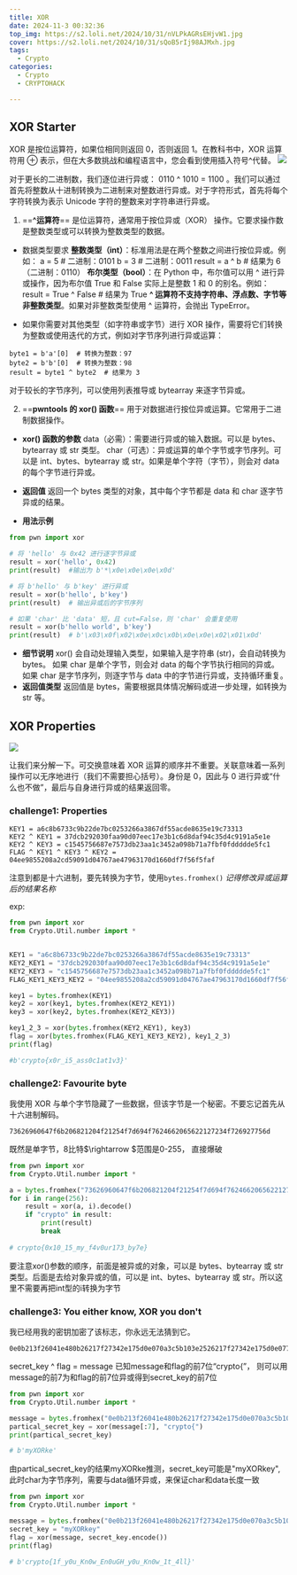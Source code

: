 ```yaml
---
title: XOR
date: 2024-11-3 00:32:36
top_img: https://s2.loli.net/2024/10/31/nVLPkAGRsEHjvW1.jpg
cover: https://s2.loli.net/2024/10/31/sQoB5rIj98AJMxh.jpg
tags:
  - Crypto
categories:
  - Crypto
  - CRYPTOHACK

---
```

## XOR Starter
XOR 是按位运算符，如果位相同则返回 0，否则返回 1。在教科书中，XOR 运算符用 ⊕ 表示，但在大多数挑战和编程语言中，您会看到使用插入符号^代替。
![](https://s2.loli.net/2024/11/03/D2o1saRVJSkZ3jn.png)

对于更长的二进制数，我们逐位进行异或： 0110 ^ 1010 = 1100 。我们可以通过首先将整数从十进制转换为二进制来对整数进行异或。对于字符形式，首先将每个字符转换为表示 Unicode 字符的整数来对字符串进行异或。

1. ==**^运算符**== 是位运算符，通常用于按位异或（XOR） 操作。它要求操作数是整数类型或可以转换为整数类型的数据。

+ 数据类型要求
  **整数类型（int）**：标准用法是在两个整数之间进行按位异或。例如：
  a = 5  # 二进制：0101
  b = 3  # 二进制：0011
  result = a ^ b  # 结果为 6（二进制：0110）
  **布尔类型（bool）**：在 Python 中，布尔值可以用 ^ 进行异或操作，因为布尔值 True 和 False 实际上是整数 1 和 0 的别名。例如：
  result = True ^ False  # 结果为 True
  **^ 运算符不支持字符串、浮点数、字节等非整数类型**。如果对非整数类型使用 ^ 运算符，会抛出 TypeError。

+ 如果你需要对其他类型（如字符串或字节）进行 XOR 操作，需要将它们转换为整数或使用迭代的方式，例如对字节序列进行异或运算：
```
byte1 = b'a'[0]  # 转换为整数：97
byte2 = b'b'[0]  # 转换为整数：98
result = byte1 ^ byte2  # 结果为 3
```
对于较长的字节序列，可以使用列表推导或 bytearray 来逐字节异或。

2. ==**pwntools 的 xor() 函数**== 用于对数据进行按位异或运算。它常用于二进制数据操作。

+ **xor() 函数的参数**
  data（必需）：需要进行异或的输入数据。可以是 bytes、bytearray 或 str 类型。
  char（可选）：异或运算的单个字节或字节序列。可以是 int、bytes、bytearray 或 str。如果是单个字符（字节），则会对 data 的每个字节进行异或。

+ **返回值**
  返回一个 bytes 类型的对象，其中每个字节都是 data 和 char 逐字节异或的结果。
+ **用法示例**
```python
from pwn import xor

# 将 'hello' 与 0x42 进行逐字节异或
result = xor('hello', 0x42)
print(result)  #输出为 b'*\x0e\x0e\x0e\x0d'

# 将 b'hello' 与 b'key' 进行异或
result = xor(b'hello', b'key')
print(result)  # 输出异或后的字节序列

# 如果 'char' 比 'data' 短，且 cut=False，则 'char' 会重复使用
result = xor(b'hello world', b'key')
print(result)  # b'\x03\x0f\x02\x0e\x0c\x0b\x0e\x0e\x02\x01\x0d'
```
+ **细节说明**
  xor() 会自动处理输入类型，如果输入是字符串 (str)，会自动转换为 bytes。
  如果 char 是单个字节，则会对 data 的每个字节执行相同的异或。
  如果 char 是字节序列，则逐字节与 data 中的字节进行异或，支持循环重复。
+ **返回值类型**
  返回值是 bytes，需要根据具体情况解码或进一步处理，如转换为 str 等。

## XOR Properties
![](https://s2.loli.net/2024/11/03/nliDHbYy6vca2jw.png)

让我们来分解一下。可交换意味着 XOR 运算的顺序并不重要。关联意味着一系列操作可以无序地进行（我们不需要担心括号）。身份是 0，因此与 0 进行异或“什么也不做”，最后与自身进行异或的结果返回零。

### challenge1:   Properties
```
KEY1 = a6c8b6733c9b22de7bc0253266a3867df55acde8635e19c73313
KEY2 ^ KEY1 = 37dcb292030faa90d07eec17e3b1c6d8daf94c35d4c9191a5e1e
KEY2 ^ KEY3 = c1545756687e7573db23aa1c3452a098b71a7fbf0fddddde5fc1
FLAG ^ KEY1 ^ KEY3 ^ KEY2 = 04ee9855208a2cd59091d04767ae47963170d1660df7f56f5faf
```

注意到都是十六进制，要先转换为字节，使用```bytes.fromhex()```
*记得修改异或运算后的结果名称*

exp:
```python
from pwn import xor
from Crypto.Util.number import *


KEY1 = "a6c8b6733c9b22de7bc0253266a3867df55acde8635e19c73313"
KEY2_KEY1 = "37dcb292030faa90d07eec17e3b1c6d8daf94c35d4c9191a5e1e"
KEY2_KEY3 = "c1545756687e7573db23aa1c3452a098b71a7fbf0fddddde5fc1"
FLAG_KEY1_KEY3_KEY2 = "04ee9855208a2cd59091d04767ae47963170d1660df7f56f5faf"

key1 = bytes.fromhex(KEY1)
key2 = xor(key1, bytes.fromhex(KEY2_KEY1))
key3 = xor(key2, bytes.fromhex(KEY2_KEY3))

key1_2_3 = xor(bytes.fromhex(KEY2_KEY1), key3)
flag = xor(bytes.fromhex(FLAG_KEY1_KEY3_KEY2), key1_2_3)
print(flag)

#b'crypto{x0r_i5_ass0c1at1v3}'
```

### challenge2:  Favourite byte
我使用 XOR 与单个字节隐藏了一些数据，但该字节是一个秘密。不要忘记首先从十六进制解码。
```
73626960647f6b206821204f21254f7d694f7624662065622127234f726927756d
```

既然是单字节，8比特$\rightarrow $范围是0-255， 直接爆破
```python
from pwn import xor
from Crypto.Util.number import *

a = bytes.fromhex("73626960647f6b206821204f21254f7d694f7624662065622127234f726927756d")
for i in range(256):
    result = xor(a, i).decode()
    if "crypto" in result:
        print(result)
        break
  
# crypto{0x10_15_my_f4v0ur173_by7e}
```
要注意xor()参数的顺序，前面是被异或的对象，可以是 bytes、bytearray 或 str 类型。后面是去给对象异或的值，可以是 int、bytes、bytearray 或 str。所以这里不需要再把int型的i转换为字节


### challenge3:   You either know, XOR you don't
我已经用我的密钥加密了该标志，你永远无法猜到它。
```
0e0b213f26041e480b26217f27342e175d0e070a3c5b103e2526217f27342e175d0e077e263451150104
```
secret_key ^ flag = message
已知message和flag的前7位“crypto{”，   则可以用message的前7为和flag的前7位异或得到secret_key的前7位
```python
from pwn import xor
from Crypto.Util.number import *

message = bytes.fromhex("0e0b213f26041e480b26217f27342e175d0e070a3c5b103e2526217f27342e175d0e077e263451150104")
partical_secret_key = xor(message[:7], "crypto{")
print(partical_secret_key)

# b'myXORke'
```

由partical_secret_key的结果myXORke推测，secret_key可能是"myXORkey", 此时char为字节序列，需要与data循环异或，来保证char和data长度一致

```python
from pwn import xor
from Crypto.Util.number import *

message = bytes.fromhex("0e0b213f26041e480b26217f27342e175d0e070a3c5b103e2526217f27342e175d0e077e263451150104")
secret_key = "myXORkey"
flag = xor(message, secret_key.encode())
print(flag)

# b'crypto{1f_y0u_Kn0w_En0uGH_y0u_Kn0w_1t_4ll}'
```
